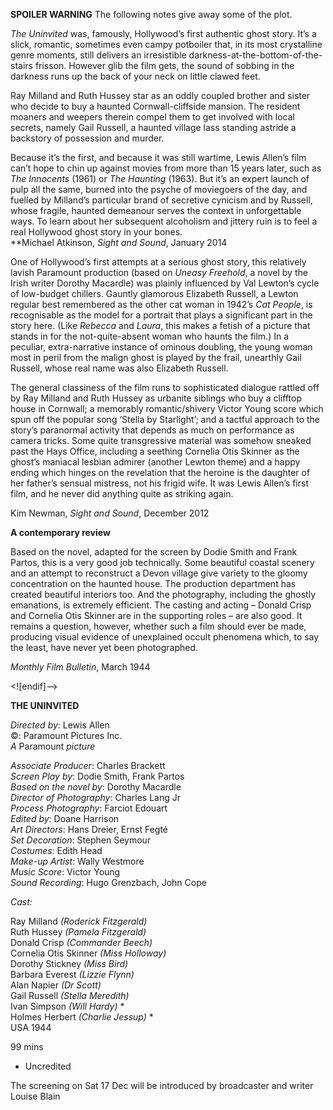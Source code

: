 

**SPOILER WARNING** The following notes give away some of the plot.

_The Uninvited_ was, famously, Hollywood’s first authentic ghost story. It’s a slick, romantic, sometimes even campy potboiler that, in its most crystalline genre moments, still delivers an irresistible darkness-at-the-bottom-of-the-stairs frisson. However glib the film gets, the sound of sobbing in the darkness runs up the back of your neck on little clawed feet.

Ray Milland and Ruth Hussey star as an oddly coupled brother and sister who decide to buy a haunted Cornwall-cliffside mansion. The resident moaners and weepers therein compel them to get involved with local secrets, namely Gail Russell, a haunted village lass standing astride a backstory of possession and murder.

Because it’s the first, and because it was still wartime, Lewis Allen’s film can’t hope to chin up against movies from more than 15 years later, such as  _The Innocents_ (1961) or _The Haunting_ (1963). But it’s an expert launch of pulp all the same, burned into the psyche of moviegoers of the day, and fuelled by Milland’s particular brand of secretive cynicism and by Russell, whose fragile, haunted demeanour serves the context in unforgettable ways. To learn about her subsequent alcoholism and jittery ruin is to feel a real Hollywood ghost story in your bones.  
**Michael Atkinson, _Sight and Sound_, January 2014

One of Hollywood’s first attempts at a serious ghost story, this relatively lavish Paramount production (based on _Uneasy Freehold_, a novel by the Irish writer Dorothy Macardle) was plainly influenced by Val Lewton’s cycle of low-budget chillers. Gauntly glamorous Elizabeth Russell, a Lewton regular best remembered as the other cat woman in 1942’s _Cat People_, is recognisable as the model for a portrait that plays a significant part in the story here. (Like _Rebecca_ and _Laura_, this makes a fetish of a picture that stands in for the not-quite-absent woman who haunts the film.) In a peculiar, extra-narrative instance of ominous doubling, the young woman most in peril from the malign ghost is played by the frail, unearthly Gail Russell, whose real name was also Elizabeth Russell.

The general classiness of the film runs to sophisticated dialogue rattled off by Ray Milland and Ruth Hussey as urbanite siblings who buy a clifftop house in Cornwall; a memorably romantic/shivery Victor Young score which spun off the popular song ‘Stella by Starlight’; and a tactful approach to the story’s paranormal activity that depends as much on performance as camera tricks. Some quite transgressive material was somehow sneaked past the Hays Office, including a seething Cornelia Otis Skinner as the ghost’s maniacal lesbian admirer (another Lewton theme) and a happy ending which hinges on the revelation that the heroine is the daughter of her father’s sensual mistress, not his frigid wife. It was Lewis Allen’s first film, and he never did anything quite as striking again.

Kim Newman, _Sight and Sound_, December 2012

**A contemporary review**

Based on the novel, adapted for the screen by Dodie Smith and Frank Partos, this is a very good job technically. Some beautiful coastal scenery and an attempt to reconstruct a Devon village give variety to the gloomy concentration on the haunted house. The production department has created beautiful interiors too. And the photography, including the ghostly emanations, is extremely efficient. The casting and acting – Donald Crisp and Cornelia Otis Skinner are in the supporting roles – are also good. It remains a question, however, whether such a film should ever be made, producing visual evidence of unexplained occult phenomena which, to say the least, have never yet been photographed.

_Monthly Film Bulletin_, March 1944

<![endif]-->

**THE UNINVITED**

_Directed by_: Lewis Allen  
©: Paramount Pictures Inc.  
_A_ Paramount _picture_

_Associate Producer_: Charles Brackett  
_Screen Play by_: Dodie Smith, Frank Partos  
_Based on the novel by_: Dorothy Macardle  
_Director of Photography_: Charles Lang Jr  
_Process Photography_: Farciot Edouart  
_Edited by_: Doane Harrison  
_Art Directors_: Hans Dreier, Ernst Fegté  
_Set Decoration_: Stephen Seymour  
_Costumes_: Edith Head  
_Make-up Artist_: Wally Westmore  
_Music Score_: Victor Young  
_Sound Recording_: Hugo Grenzbach, John Cope

_Cast:_

Ray Milland _(Roderick Fitzgerald)_  
Ruth Hussey _(Pamela Fitzgerald)_  
Donald Crisp _(Commander Beech)_  
Cornelia Otis Skinner _(Miss Holloway)_  
Dorothy Stickney _(Miss Bird)_  
Barbara Everest _(Lizzie Flynn)_  
Alan Napier _(Dr Scott)_  
Gail Russell _(Stella Meredith)_  
Ivan Simpson _(Will Hardy)_ *  
Holmes Herbert _(Charlie Jessup)_ *  
USA 1944

99 mins

* Uncredited

The screening on Sat 17 Dec will be introduced by broadcaster and writer Louise Blain
<!--stackedit_data:
eyJoaXN0b3J5IjpbMTA0MDA5NzQyM119
-->